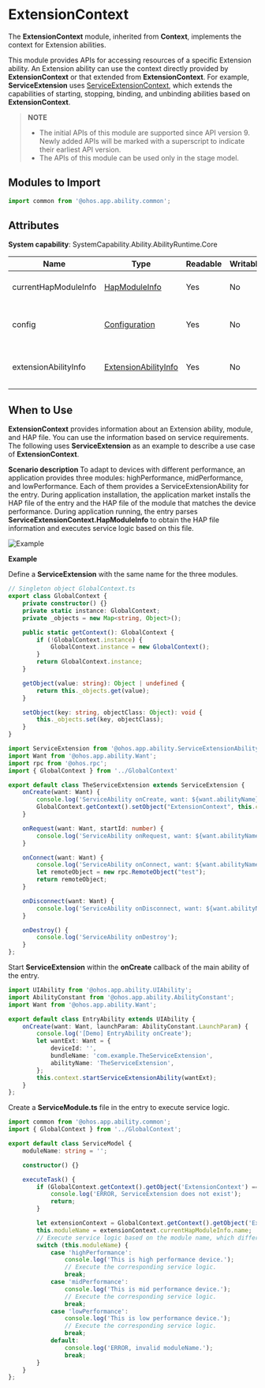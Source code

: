 # ExtensionContext

The **ExtensionContext** module, inherited from **Context**, implements the context for Extension abilities.

This module provides APIs for accessing resources of a specific Extension ability. An Extension ability can use the context directly provided by **ExtensionContext** or that extended from **ExtensionContext**. For example, **ServiceExtension** uses [ServiceExtensionContext](js-apis-inner-application-serviceExtensionContext.md), which extends the capabilities of starting, stopping, binding, and unbinding abilities based on **ExtensionContext**.

> **NOTE**
>
>  - The initial APIs of this module are supported since API version 9. Newly added APIs will be marked with a superscript to indicate their earliest API version.
>  - The APIs of this module can be used only in the stage model.

## Modules to Import

```ts
import common from '@ohos.app.ability.common';
```

## Attributes

**System capability**: SystemCapability.Ability.AbilityRuntime.Core

| Name| Type| Readable| Writable| Description| 
| -------- | -------- | -------- | -------- | -------- |
| currentHapModuleInfo | [HapModuleInfo](js-apis-bundleManager-hapModuleInfo.md) | Yes| No| Information about the HAP file.<br>(See **api\bundle\hapModuleInfo.d.ts** in the **SDK** directory.) |
| config   | [Configuration](js-apis-app-ability-configuration.md) | Yes| No| Module configuration information.<br>(See **api\@ohos.app.ability.Configuration.d.ts** in the **SDK** directory.)|
| extensionAbilityInfo | [ExtensionAbilityInfo](js-apis-bundleManager-extensionAbilityInfo.md) | Yes| No| Extension ability information.<br>(See **api\bundle\extensionAbilityInfo.d.ts** in the **SDK** directory.)|

## When to Use
**ExtensionContext** provides information about an Extension ability, module, and HAP file. You can use the information based on service requirements. The following uses **ServiceExtension** as an example to describe a use case of **ExtensionContext**.

**Scenario description**
To adapt to devices with different performance, an application provides three modules: highPerformance, midPerformance, and lowPerformance. Each of them provides a ServiceExtensionAbility for the entry. During application installation, the application market installs the HAP file of the entry and the HAP file of the module that matches the device performance. During application running, the entry parses **ServiceExtensionContext.HapModuleInfo** to obtain the HAP file information and executes service logic based on this file.

![Example](figures/en_us_image_ExtensionContext_Example.png)

**Example**

Define a **ServiceExtension** with the same name for the three modules.
```ts
// Singleton object GlobalContext.ts
export class GlobalContext {
    private constructor() {}
    private static instance: GlobalContext;
    private _objects = new Map<string, Object>();

    public static getContext(): GlobalContext {
        if (!GlobalContext.instance) {
            GlobalContext.instance = new GlobalContext();
        }
        return GlobalContext.instance;
    }

    getObject(value: string): Object | undefined {
        return this._objects.get(value);
    }

    setObject(key: string, objectClass: Object): void {
        this._objects.set(key, objectClass);
    }
}
```

```ts
import ServiceExtension from '@ohos.app.ability.ServiceExtensionAbility';
import Want from '@ohos.app.ability.Want';
import rpc from '@ohos.rpc';
import { GlobalContext } from '../GlobalContext'

export default class TheServiceExtension extends ServiceExtension {
    onCreate(want: Want) {
        console.log('ServiceAbility onCreate, want: ${want.abilityName}');
        GlobalContext.getContext().setObject("ExtensionContext", this.context);
    }

    onRequest(want: Want, startId: number) {
        console.log('ServiceAbility onRequest, want: ${want.abilityName}, startId: ${startId}');
    }

    onConnect(want: Want) {
        console.log('ServiceAbility onConnect, want: ${want.abilityName}');
        let remoteObject = new rpc.RemoteObject("test");
        return remoteObject;
    }

    onDisconnect(want: Want) {
        console.log('ServiceAbility onDisconnect, want: ${want.abilityName}');
    }

    onDestroy() {
        console.log('ServiceAbility onDestroy');
    }
};
```

Start **ServiceExtension** within the **onCreate** callback of the main ability of the entry.
```ts
import UIAbility from '@ohos.app.ability.UIAbility';
import AbilityConstant from '@ohos.app.ability.AbilityConstant';
import Want from '@ohos.app.ability.Want';

export default class EntryAbility extends UIAbility {
    onCreate(want: Want, launchParam: AbilityConstant.LaunchParam) {
        console.log('[Demo] EntryAbility onCreate');
        let wantExt: Want = {
            deviceId: '',
            bundleName: 'com.example.TheServiceExtension',
            abilityName: 'TheServiceExtension',
        };
        this.context.startServiceExtensionAbility(wantExt);
    }
};
```

Create a **ServiceModule.ts** file in the entry to execute service logic.
```ts
import common from '@ohos.app.ability.common';
import { GlobalContext } from '../GlobalContext';

export default class ServiceModel {
    moduleName: string = '';

    constructor() {}

    executeTask() {
        if (GlobalContext.getContext().getObject('ExtensionContext') === undefined) {
            console.log('ERROR, ServiceExtension does not exist');
            return;
        }

        let extensionContext = GlobalContext.getContext().getObject('ExtensionContext') as common.ServiceExtensionContext;
        this.moduleName = extensionContext.currentHapModuleInfo.name;
        // Execute service logic based on the module name, which differentiates devices with different performance.
        switch (this.moduleName) {
            case 'highPerformance':
                console.log('This is high performance device.');
                // Execute the corresponding service logic.
                break;
            case 'midPerformance':
                console.log('This is mid performance device.');
                // Execute the corresponding service logic.
                break;
            case 'lowPerformance':
                console.log('This is low performance device.');
                // Execute the corresponding service logic.
                break;
            default:
                console.log('ERROR, invalid moduleName.');
                break;
        }
    }
};
```
